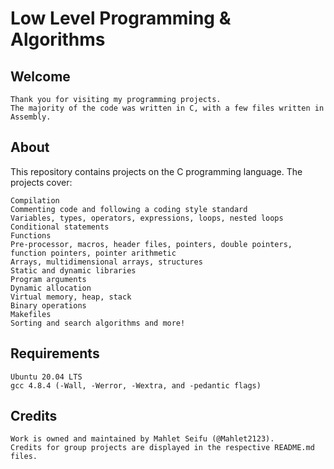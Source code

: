 # Low Level Programming & Algorithms

## Welcome

	Thank you for visiting my programming projects. 
	The majority of the code was written in C, with a few files written in Assembly.

## About

This repository contains projects on the C programming language. The projects cover:

	Compilation
	Commenting code and following a coding style standard
	Variables, types, operators, expressions, loops, nested loops
	Conditional statements
	Functions
	Pre-processor, macros, header files, pointers, double pointers, function pointers, pointer arithmetic
	Arrays, multidimensional arrays, structures
	Static and dynamic libraries
	Program arguments
	Dynamic allocation
	Virtual memory, heap, stack
	Binary operations
	Makefiles
	Sorting and search algorithms and more!

## Requirements

	Ubuntu 20.04 LTS
	gcc 4.8.4 (-Wall, -Werror, -Wextra, and -pedantic flags)

## Credits

	Work is owned and maintained by Mahlet Seifu (@Mahlet2123). 
	Credits for group projects are displayed in the respective README.md files.
